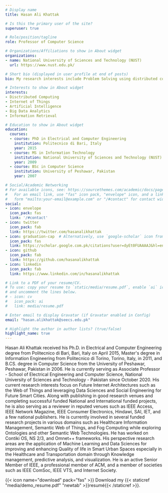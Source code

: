 ```yaml
---
# Display name
title: Hasan Ali Khattak

# Is this the primary user of the site?
superuser: true

# Role/position/tagline
role: Professor of Computer Science

# Organizations/Affiliations to show in About widget
organizations:
- name: National University of Sciences and Technology (NUST)
  url: https://www.nust.edu.pk/

# Short bio (displayed in user profile at end of posts)
bio: My research interests include Problem Solving using distributed computing, mobile computing and Internet of Things.

# Interests to show in About widget
interests:
- Disctributed Computing
- Internet of Things
- Artificial Intelligence
- Big Data Analytics
- Information Retrieval

# Education to show in About widget
education:
  courses:
  - course: PhD in Electrical and Computer Engineering
    institution: Politecnico di Bari, Italy
    year: 2015
  - course: MS in Information Technology
    institution: National University of Sciences and Technology (NUST)
    year: 2009
  - course: BSc in Computer Science
    institution: University of Peshawar, Pakistan
    year: 2007

# Social/Academic Networking
# For available icons, see: https://sourcethemes.com/academic/docs/page-builder/#icons
#   For an email link, use "fas" icon pack, "envelope" icon, and a link in the
#   form "mailto:your-email@example.com" or "/#contact" for contact widget.
social:
- icon: envelope
  icon_pack: fas
  link: '/#contact'
- icon: twitter
  icon_pack: fab
  link: https://twitter.com/hasanalikhattak
- icon: graduation-cap  # Alternatively, use `google-scholar` icon from `ai` icon pack
  icon_pack: fas
  link: https://scholar.google.com.pk/citations?user=dyEt0FUAAAAJ&hl=en
- icon: github
  icon_pack: fab
  link: https://github.com/hasanalikhattak
- icon: linkedin
  icon_pack: fab
  link: https://www.linkedin.com/in/hasanalikhattak

# Link to a PDF of your resume/CV.
# To use: copy your resume to `static/media/resume.pdf`, enable `ai` icons in `params.toml`, 
# and uncomment the lines below.
# - icon: cv
#   icon_pack: ai
#   link: media/resume.pdf

# Enter email to display Gravatar (if Gravatar enabled in Config)
email: "hasan.alikhattak@seecs.edu.pk"

# Highlight the author in author lists? (true/false)
highlight_name: true
---
```


Hasan Ali Khattak received his Ph.D. in Electrical and Computer Engineering degree from Politecnico di Bari, Bari, Italy on April 2015, Master's degree in Information Engineering from Politecnico di Torino, Torino, Italy, in 2011, and B.CS. degree in Computer Science from the University of Peshawar, Peshawar, Pakistan in 2006. He is currently serving as Associate Professor - School of Electrical Engineering and Computer Science, National University of Sciences and Technology - Pakistan since October 2020. His current research interests focus on Future Internet Architectures such as the Web of Things and leveraging Data Sciences and Social Engineering for Future Smart Cities. Along with publishing in good research venues and completing successful funded National and International funded projects, he is also serving as a reviewer in reputed venues such as IEEE Access, IEEE Network Magazine, IEEE Consumer Electronics, Hindawi, SAI, IET, and a few national publishers. He is currently involved in several funded research projects in various domains such as Healthcare Information Management, Semantic Web of Things, and Fog Computing while exploring Ontologies and other Semantic Web Technologies. He has worked on Contiki OS, NS 2/3, and Omnet++ frameworks. His perspective research areas are the application of Machine Learning and Data Sciences for improving and enhancing Quality of life in Smart Urban Spaces especially in the Healthcare and Transportation domain through Knowledge management, predictive analysis, and visualization. He is an active Senior Member of IEEE, a professional member of ACM, and a member of societies such as IEEE ComSoc, IEEE VTS, and Internet Society.

{{< icon name="download" pack="fas" >}} Download my {{< staticref "media/demo_resume.pdf" "newtab" >}}resumé{{< /staticref >}}.
